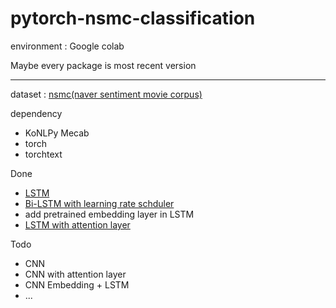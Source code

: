 # pytorch-nsmc-classification

environment : Google colab

Maybe every package is most recent version

---
dataset : [nsmc(naver sentiment movie corpus)](https://github.com/e9t/nsmc)

dependency 
- KoNLPy Mecab
- torch
- torchtext

Done
- [LSTM](https://github.com/HyejinWon/pytorch-nsmc-classification/blob/main/NSMC_Classification.ipynb) 
- [Bi-LSTM with learning rate schduler](https://github.com/HyejinWon/pytorch-nsmc-classification/blob/main/NSMC_Classification_bidirection.ipynb)
- add pretrained embedding layer in LSTM
- [LSTM with attention layer](https://github.com/HyejinWon/pytorch-nsmc-classification/blob/main/NSMC_Classification_attention.ipynb)


Todo
- CNN
- CNN with attention layer
- CNN Embedding + LSTM
- ...
